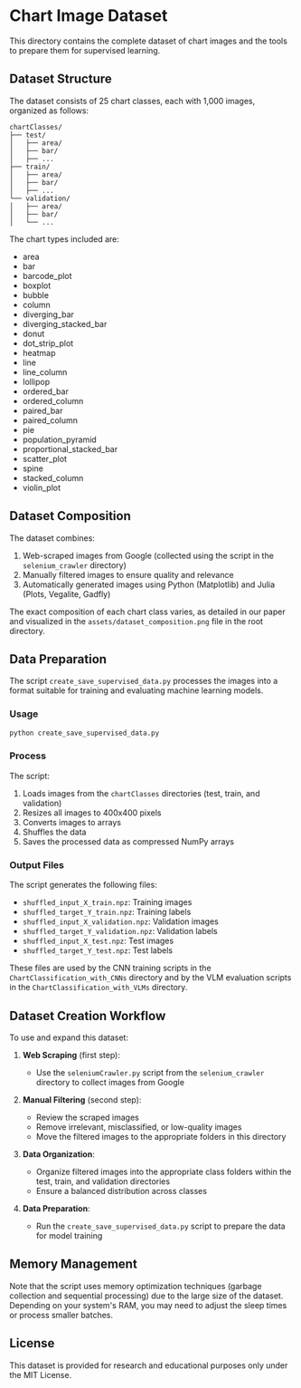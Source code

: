 # Chart Image Dataset

This directory contains the complete dataset of chart images and the tools to prepare them for supervised learning.

## Dataset Structure

The dataset consists of 25 chart classes, each with 1,000 images, organized as follows:

```
chartClasses/
├── test/
│   ├── area/
│   ├── bar/
│   ├── ...
├── train/
│   ├── area/
│   ├── bar/
│   ├── ...
└── validation/
│   ├── area/
│   ├── bar/
│   └── ...
```

The chart types included are:
- area
- bar
- barcode_plot
- boxplot
- bubble
- column
- diverging_bar
- diverging_stacked_bar
- donut
- dot_strip_plot
- heatmap
- line
- line_column
- lollipop
- ordered_bar
- ordered_column
- paired_bar
- paired_column
- pie
- population_pyramid
- proportional_stacked_bar
- scatter_plot
- spine
- stacked_column
- violin_plot

## Dataset Composition

The dataset combines:
1. Web-scraped images from Google (collected using the script in the `selenium_crawler` directory)
2. Manually filtered images to ensure quality and relevance
3. Automatically generated images using Python (Matplotlib) and Julia (Plots, Vegalite, Gadfly)

The exact composition of each chart class varies, as detailed in our paper and visualized in the `assets/dataset_composition.png` file in the root directory.

## Data Preparation

The script `create_save_supervised_data.py` processes the images into a format suitable for training and evaluating machine learning models.

### Usage

```bash
python create_save_supervised_data.py
```

### Process

The script:
1. Loads images from the `chartClasses` directories (test, train, and validation)
2. Resizes all images to 400x400 pixels
3. Converts images to arrays
4. Shuffles the data
5. Saves the processed data as compressed NumPy arrays

### Output Files

The script generates the following files:
- `shuffled_input_X_train.npz`: Training images
- `shuffled_target_Y_train.npz`: Training labels
- `shuffled_input_X_validation.npz`: Validation images
- `shuffled_target_Y_validation.npz`: Validation labels
- `shuffled_input_X_test.npz`: Test images
- `shuffled_target_Y_test.npz`: Test labels

These files are used by the CNN training scripts in the `ChartClassification_with_CNNs` directory and by the VLM evaluation scripts in the `ChartClassification_with_VLMs` directory.

## Dataset Creation Workflow

To use and expand this dataset:

1. **Web Scraping** (first step):
   - Use the `seleniumCrawler.py` script from the `selenium_crawler` directory to collect images from Google

2. **Manual Filtering** (second step):
   - Review the scraped images
   - Remove irrelevant, misclassified, or low-quality images
   - Move the filtered images to the appropriate folders in this directory

3. **Data Organization**:
   - Organize filtered images into the appropriate class folders within the test, train, and validation directories
   - Ensure a balanced distribution across classes

4. **Data Preparation**:
   - Run the `create_save_supervised_data.py` script to prepare the data for model training

## Memory Management

Note that the script uses memory optimization techniques (garbage collection and sequential processing) due to the large size of the dataset. Depending on your system's RAM, you may need to adjust the sleep times or process smaller batches.

## License

This dataset is provided for research and educational purposes only under the MIT License.

